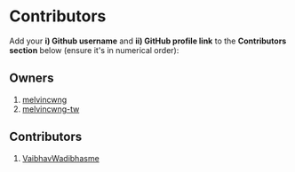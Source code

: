 # Contributors

Add your **i) Github username** and **ii) GitHub profile link** to the **Contributors section** below (ensure it's in numerical order):

## Owners
1. [melvincwng](https://github.com/melvincwng)
2. [melvincwng-tw](https://github.com/melvincwng-tw)

## Contributors
1. [VaibhavWadibhasme](https://github.com/VaibhavWadibhasme)
